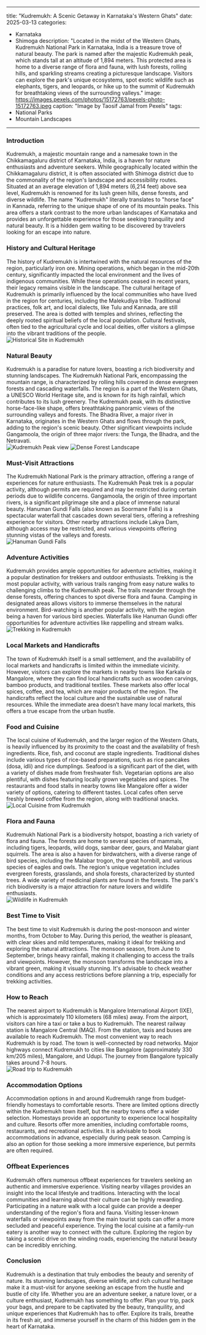 
---
title: "Kudremukh: A Scenic Getaway in Karnataka's Western Ghats"
date: 2025-03-13
categories:
  - Karnataka
  - Shimoga
description: "Located in the midst of the Western Ghats, Kudremukh National Park in Karnataka, India is a treasure trove of natural beauty. The park is named after the majestic Kudremukh peak, which stands tall at an altitude of 1,894 meters. This protected area is home to a diverse range of flora and fauna, with lush forests, rolling hills, and sparkling streams creating a picturesque landscape. Visitors can explore the park's unique ecosystems, spot exotic wildlife such as elephants, tigers, and leopards, or hike up to the summit of Kudremukh for breathtaking views of the surrounding valleys."
image: https://images.pexels.com/photos/15172763/pexels-photo-15172763.jpeg
caption: "Image by Taosif Jamal from Pexels"
tags: 
  - National Parks
  - Mountain Landscapes
---


### **Introduction**

Kudremukh, a majestic mountain range and a namesake town in the Chikkamagaluru district of Karnataka, India, is a haven for nature enthusiasts and adventure seekers. While geographically located within the Chikkamagaluru district, it is often associated with Shimoga district due to the commonality of the region's landscape and accessibility routes. Situated at an average elevation of 1,894 meters (6,214 feet) above sea level, Kudremukh is renowned for its lush green hills, dense forests, and diverse wildlife. The name "Kudremukh" literally translates to "horse face" in Kannada, referring to the unique shape of one of its mountain peaks. This area offers a stark contrast to the more urban landscapes of Karnataka and provides an unforgettable experience for those seeking tranquility and natural beauty. It is a hidden gem waiting to be discovered by travelers looking for an escape into nature.

### **History and Cultural Heritage**

The history of Kudremukh is intertwined with the natural resources of the region, particularly iron ore. Mining operations, which began in the mid-20th century, significantly impacted the local environment and the lives of indigenous communities. While these operations ceased in recent years, their legacy remains visible in the landscape. The cultural heritage of Kudremukh is primarily influenced by the local communities who have lived in the region for centuries, including the Malekudiya tribe. Traditional practices, folk art, and local dialects, like Tulu and Kannada, are still preserved. The area is dotted with temples and shrines, reflecting the deeply rooted spiritual beliefs of the local population. Cultural festivals, often tied to the agricultural cycle and local deities, offer visitors a glimpse into the vibrant traditions of the people. <br>
  <img src="placeholder_image_historical_site.jpg" alt="Historical Site in Kudremukh">

### **Natural Beauty**

Kudremukh is a paradise for nature lovers, boasting a rich biodiversity and stunning landscapes. The Kudremukh National Park, encompassing the mountain range, is characterized by rolling hills covered in dense evergreen forests and cascading waterfalls. The region is a part of the Western Ghats, a UNESCO World Heritage site, and is known for its high rainfall, which contributes to its lush greenery. The Kudremukh peak, with its distinctive horse-face-like shape, offers breathtaking panoramic views of the surrounding valleys and forests. The Bhadra River, a major river in Karnataka, originates in the Western Ghats and flows through the park, adding to the region's scenic beauty. Other significant viewpoints include Gangamoola, the origin of three major rivers: the Tunga, the Bhadra, and the Netravati. <br>
<img src="placeholder_image_kudremukh_peak.jpg" alt="Kudremukh Peak view">
<img src="placeholder_image_forest_landscape.jpg" alt="Dense Forest Landscape">

### **Must-Visit Attractions**

The Kudremukh National Park is the primary attraction, offering a range of experiences for nature enthusiasts. The Kudremukh Peak trek is a popular activity, although permits are required and may be restricted during certain periods due to wildlife concerns. Gangamoola, the origin of three important rivers, is a significant pilgrimage site and a place of immense natural beauty. Hanuman Gundi Falls (also known as Soormane Falls) is a spectacular waterfall that cascades down several tiers, offering a refreshing experience for visitors. Other nearby attractions include Lakya Dam, although access may be restricted, and various viewpoints offering stunning vistas of the valleys and forests. <br>
<img src="placeholder_image_hanuman_gundi_falls.jpg" alt="Hanuman Gundi Falls">

### **Adventure Activities**

Kudremukh provides ample opportunities for adventure activities, making it a popular destination for trekkers and outdoor enthusiasts. Trekking is the most popular activity, with various trails ranging from easy nature walks to challenging climbs to the Kudremukh peak. The trails meander through the dense forests, offering chances to spot diverse flora and fauna. Camping in designated areas allows visitors to immerse themselves in the natural environment. Bird-watching is another popular activity, with the region being a haven for various bird species. Waterfalls like Hanuman Gundi offer opportunities for adventure activities like rappelling and stream walks. <br>
<img src="placeholder_image_trekking.jpg" alt="Trekking in Kudremukh">

### **Local Markets and Handicrafts**

The town of Kudremukh itself is a small settlement, and the availability of local markets and handicrafts is limited within the immediate vicinity. However, visitors can explore the markets in nearby towns like Karkala or Mangalore, where they can find local handicrafts such as wooden carvings, bamboo products, and traditional textiles. These markets also offer local spices, coffee, and tea, which are major products of the region. The handicrafts reflect the local culture and the sustainable use of natural resources. While the immediate area doesn’t have many local markets, this offers a true escape from the urban hustle.

### **Food and Cuisine**

The local cuisine of Kudremukh, and the larger region of the Western Ghats, is heavily influenced by its proximity to the coast and the availability of fresh ingredients. Rice, fish, and coconut are staple ingredients. Traditional dishes include various types of rice-based preparations, such as rice pancakes (dosa, idli) and rice dumplings. Seafood is a significant part of the diet, with a variety of dishes made from freshwater fish. Vegetarian options are also plentiful, with dishes featuring locally grown vegetables and spices. The restaurants and food stalls in nearby towns like Mangalore offer a wider variety of options, catering to different tastes. Local cafes often serve freshly brewed coffee from the region, along with traditional snacks.
<img src="placeholder_image_local_cuisine.jpg" alt="Local Cuisine from Kudremukh">

### **Flora and Fauna**

Kudremukh National Park is a biodiversity hotspot, boasting a rich variety of flora and fauna. The forests are home to several species of mammals, including tigers, leopards, wild dogs, sambar deer, gaurs, and Malabar giant squirrels. The area is also a haven for birdwatchers, with a diverse range of bird species, including the Malabar trogon, the great hornbill, and various species of eagles and owls. The region's unique vegetation includes evergreen forests, grasslands, and shola forests, characterized by stunted trees. A wide variety of medicinal plants are found in the forests. The park's rich biodiversity is a major attraction for nature lovers and wildlife enthusiasts. <br>
<img src="placeholder_image_wildlife.jpg" alt="Wildlife in Kudremukh">

### **Best Time to Visit**

The best time to visit Kudremukh is during the post-monsoon and winter months, from October to May. During this period, the weather is pleasant, with clear skies and mild temperatures, making it ideal for trekking and exploring the natural attractions. The monsoon season, from June to September, brings heavy rainfall, making it challenging to access the trails and viewpoints. However, the monsoon transforms the landscape into a vibrant green, making it visually stunning. It's advisable to check weather conditions and any access restrictions before planning a trip, especially for trekking activities.

### **How to Reach**

The nearest airport to Kudremukh is Mangalore International Airport (IXE), which is approximately 110 kilometers (68 miles) away. From the airport, visitors can hire a taxi or take a bus to Kudremukh. The nearest railway station is Mangalore Central (MAQ). From the station, taxis and buses are available to reach Kudremukh. The most convenient way to reach Kudremukh is by road. The town is well-connected by road networks. Major highways connect Kudremukh to cities like Bangalore (approximately 330 km/205 miles), Mangalore, and Udupi. The journey from Bangalore typically takes around 7-8 hours. <br>
<img src="placeholder_image_road_trip.jpg" alt="Road trip to Kudremukh">

### **Accommodation Options**

Accommodation options in and around Kudremukh range from budget-friendly homestays to comfortable resorts. There are limited options directly within the Kudremukh town itself, but the nearby towns offer a wider selection. Homestays provide an opportunity to experience local hospitality and culture. Resorts offer more amenities, including comfortable rooms, restaurants, and recreational activities. It is advisable to book accommodations in advance, especially during peak season. Camping is also an option for those seeking a more immersive experience, but permits are often required.

### **Offbeat Experiences**

Kudremukh offers numerous offbeat experiences for travelers seeking an authentic and immersive experience. Visiting nearby villages provides an insight into the local lifestyle and traditions. Interacting with the local communities and learning about their culture can be highly rewarding. Participating in a nature walk with a local guide can provide a deeper understanding of the region's flora and fauna. Visiting lesser-known waterfalls or viewpoints away from the main tourist spots can offer a more secluded and peaceful experience. Trying the local cuisine at a family-run eatery is another way to connect with the culture. Exploring the region by taking a scenic drive on the winding roads, experiencing the natural beauty can be incredibly enriching.

### **Conclusion**

Kudremukh is a destination that truly embodies the beauty and serenity of nature. Its stunning landscapes, diverse wildlife, and rich cultural heritage make it a must-visit for anyone seeking an escape from the hustle and bustle of city life. Whether you are an adventure seeker, a nature lover, or a culture enthusiast, Kudremukh has something to offer. Plan your trip, pack your bags, and prepare to be captivated by the beauty, tranquility, and unique experiences that Kudremukh has to offer. Explore its trails, breathe in its fresh air, and immerse yourself in the charm of this hidden gem in the heart of Karnataka.


